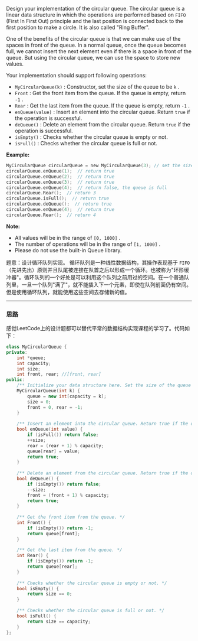 Design your implementation of the circular queue. The circular queue is a linear data structure in which the operations are performed based on `FIFO` (First In First Out) principle and the last position is connected back to the first position to make a circle. It is also called "Ring Buffer".

One of the benefits of the circular queue is that we can make use of the spaces in front of the queue. In a normal queue, once the queue becomes full, we cannot insert the next element even if there is a space in front of the queue. But using the circular queue, we can use the space to store new values.

Your implementation should support following operations:
- `MyCircularQueue(k)` : Constructor, set the size of the queue to be `k` .
- `Front` : Get the front item from the queue. If the queue is empty, return `-1` .
- `Rear` : Get the last item from the queue. If the queue is empty, return `-1` .
- `enQueue(value)` : Insert an element into the circular queue. Return `true` if the operation is successful.
- `deQueue()` : Delete an element from the circular queue. Return `true` if the operation is successful.
- `isEmpty()` : Checks whether the circular queue is empty or not.
- `isFull()` : Checks whether the circular queue is full or not.

 

**Example:**

```swift
MyCircularQueue circularQueue = new MyCircularQueue(3); // set the size to be 3
circularQueue.enQueue(1);  // return true
circularQueue.enQueue(2);  // return true
circularQueue.enQueue(3);  // return true
circularQueue.enQueue(4);  // return false, the queue is full
circularQueue.Rear();  // return 3
circularQueue.isFull();  // return true
circularQueue.deQueue();  // return true
circularQueue.enQueue(4);  // return true
circularQueue.Rear();  // return 4
```

 

**Note:**
- All values will be in the range of `[0, 1000]` .
- The number of operations will be in the range of `[1, 1000]` .
- Please do not use the built-in Queue library.

题意：设计循环队列实现。 循环队列是一种线性数据结构，其操作表现基于 `FIFO`（先进先出）原则并且队尾被连接在队首之后以形成一个循环。也被称为"环形缓冲器"。循环队列的一个好处是可以利用这个队列之前用过的空间。在一个普通队列里，一旦一个队列"满了"，就不能插入下一个元素，即使在队列前面仍有空间。但是使用循环队列，就能使用这些空间去存储新的值。
 
---
### 思路
感觉LeetCode上的设计题都可以替代平常的数据结构实现课程的学习了。代码如下：
```cpp
class MyCircularQueue {
private:
    int *queue;
    int capacity;
    int size;
    int front, rear; //[front, rear]
public:
    /** Initialize your data structure here. Set the size of the queue to be k. */
    MyCircularQueue(int k) {
        queue = new int[capacity = k];
        size = 0;
        front = 0, rear = -1;
    }
    
    /** Insert an element into the circular queue. Return true if the operation is successful. */
    bool enQueue(int value) {
        if (isFull()) return false;
        ++size;
        rear = (rear + 1) % capacity;
        queue[rear] = value;
        return true;
    }
    
    /** Delete an element from the circular queue. Return true if the operation is successful. */
    bool deQueue() {
        if (isEmpty()) return false;
        --size;
        front = (front + 1) % capacity;
        return true;
    }
    
    /** Get the front item from the queue. */
    int Front() {
        if (isEmpty()) return -1;
        return queue[front];
    }
    
    /** Get the last item from the queue. */
    int Rear() {
        if (isEmpty()) return -1;
        return queue[rear];
    }
    
    /** Checks whether the circular queue is empty or not. */
    bool isEmpty() {
        return size == 0;
    }
    
    /** Checks whether the circular queue is full or not. */
    bool isFull() {
        return size == capacity;
    }
}; 
```
